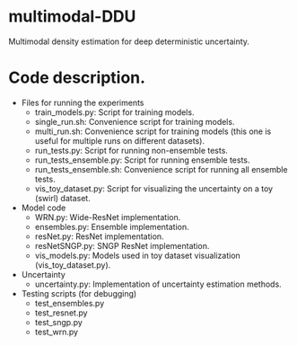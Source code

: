 # multimodal-DDU
Multimodal density estimation for deep deterministic uncertainty.

# Code description.
- Files for running the experiments
  - train_models.py: Script for training models. 
  - single_run.sh: Convenience script for training models.
  - multi_run.sh: Convenience script for training models (this one is useful for multiple runs on different datasets).
  - run_tests.py: Script for running non-ensemble tests.
  - run_tests_ensemble.py: Script for running ensemble tests.
  - run_tests_ensemble.sh: Convenience script for running all ensemble tests.
  - vis_toy_dataset.py: Script for visualizing the uncertainty on a toy (swirl) dataset.
- Model code
  -  WRN.py: Wide-ResNet implementation.
  -  ensembles.py: Ensemble implementation.
  -  resNet.py: ResNet implementation.
  -  resNetSNGP.py: SNGP ResNet implementation.
  -  vis_models.py: Models used in toy dataset visualization (vis_toy_dataset.py).
- Uncertainty
  - uncertainty.py: Implementation of uncertainty estimation methods.
- Testing scripts (for debugging)
  - test_ensembles.py
  - test_resnet.py
  - test_sngp.py
  - test_wrn.py 
